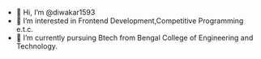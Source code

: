 - 👋 Hi, I’m @diwakar1593
- 👀 I’m interested in Frontend Development,Competitive Programming e.t.c.
- 🌱 I’m currently pursuing Btech from Bengal College of Engineering and Technology.

<!---
diwakar1593/diwakar1593 is a ✨ special ✨ repository because its `README.md` (this file) appears on your GitHub profile.
You can click the Preview link to take a look at your changes.
--->
